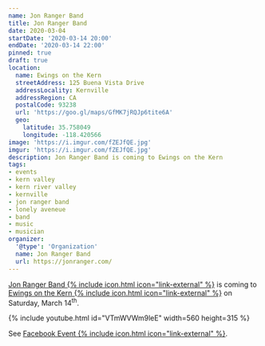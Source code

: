 ```yaml
---
name: Jon Ranger Band
title: Jon Ranger Band
date: 2020-03-04
startDate: '2020-03-14 20:00'
endDate: '2020-03-14 22:00'
pinned: true
draft: true
location:
  name: Ewings on the Kern
  streetAddress: 125 Buena Vista Drive
  addressLocality: Kernville
  addressRegion: CA
  postalCode: 93238
  url: 'https://goo.gl/maps/GfMK7jRQJp6tite6A'
  geo:
    latitude: 35.758049
    longitude: -118.420566
image: 'https://i.imgur.com/fZEJfQE.jpg'
imgur: 'https://i.imgur.com/fZEJfQE.jpg'
description: Jon Ranger Band is coming to Ewings on the Kern
tags:
- events
- kern valley
- kern river valley
- kernville
- jon ranger band
- lonely aveneue
- band
- music
- musician
organizer:
  '@type': 'Organization'
  name: Jon Ranger Band
  url: https://jonranger.com/
---
```

[Jon Ranger Band {% include icon.html icon="link-external" %}](https://jonranger.com/)
is coming to [Ewings on the Kern {% include icon.html icon="link-external" %}](https://www.ewingsonthekern.com/)
on Saturday, March 14<sup>th</sup>.
<div class="center card">{% include youtube.html id="VTmWVWm9leE" width=560 height=315 %}</div>

See [Facebook Event {% include icon.html icon="link-external" %}](https://www.facebook.com/events/1538179286349049/?active_tab=about).
